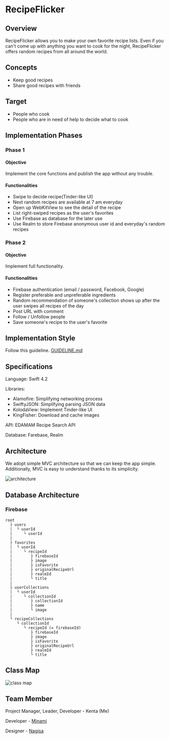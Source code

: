 # RecipeFlicker

## Overview
RecipeFlicker allows you to make your own favorite recipe lists. Even if you can't come up with anything you want to cook for the night, RecipeFlicker offers random recipes from all around the world.

## Concepts
- Keep good recipes
- Share good recipes with friends

## Target
- People who cook
- People who are in need of help to decide what to cook

## Implementation Phases
### Phase 1
#### Objective
Implement the core functions and publish the app without any trouble.
#### Functionalities
- Swipe to decide recipe(Tinder-like UI)
- Next random recipes are available at 7 am everyday
- Open up WebKitView to see the detail of the recipe
- List right-swiped recipes as the user's favorites
- Use Firebase as database for the later use
- Use Realm to store Firebase anonymous user id and everyday's random recipes

### Phase 2
#### Objective
Implement full functionality.
#### Functionalities
- Firebase authentication (email / password, Facebook, Google)
- Register preferable and unpreferable ingredients
- Random recommendation of someone's collection shows up after the user swipes all recipes of the day
- Post URL with comment
- Follow / Unfollow people
- Save someone's recipe to the user's favorite

## Implementation Style
Follow this guideline. [GUIDELINE.md](GUIDELINE.md)

## Specifications
Language: Swift 4.2

Libraries: 

- Alamofire: Simplifying networking process
- SwiftyJSON: Simplifying parsing JSON data
- KolodaView: Implement Tinder-like UI
- KingFisher: Download and cache images

API: EDAMAM Recipe Search API

Database: Farebase, Realm

## Architecture
We adopt simple MVC architecture so that we can keep the app simple. Additionally, MVC is easy to understand thanks to its simplicity.

![architecture](https://user-images.githubusercontent.com/18434054/47101258-5e574780-d1ee-11e8-9ea9-5f6499c23f36.png)

## Database Architecture
### Firebase
```
root
  ├ users
  |  └ userId
  |     └ userId
  | 
  ├ favorites
  |  └ userId
  |     └ recipeId
  |        ├ firebaseId
  |        ├ image
  |        ├ isFavorite
  |        ├ originalRecipeUrl
  |        ├ realmId
  |        └ title
  | 
  ├ userCollections
  |  └ userId
  |     └ collectionId
  |        ├ collectionId
  |        ├ name
  |        └ image
  |            
  └ recipeCollections
     └ collectionId
        └ recipeId (= firebaseId)
           ├ firebaseId
           ├ image
           ├ isFavorite
           ├ originalRecipeUrl
           ├ realmId
           └ title
```

## Class Map

![class map](https://user-images.githubusercontent.com/18434054/48048240-bcbd7900-e14f-11e8-9dcc-a37ef2890c52.png)

## Team Member
Project Manager, Leader, Developer - Kenta (Me)

Developer - [Minami](https://github.com/Minamiciccc)

Designer - [Nagisa](https://github.com/beach1208)